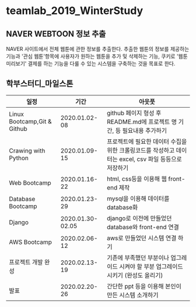 # teamlab_2019_WinterStudy

## NAVER WEBTOON 정보 추출
NAVER 사이트에서 전체 웹툰에 관한 정보를 추출한다. 추출한 웹툰의 정보를 제공하는 기능과 '관심 웹툰'항목에 사용자가 원하는 웹툰을 추가 및 삭제하는 기능, 쿠키로 '웹툰 미리보기' 결제를 하는 기능을 다룰 수 있는 시스템을 구축하는 것을 목표로 한다.

## 학부스터디_마일스톤
|일정|기간|아웃풋|
|---|---|---|
|Linux Bootcamp,Git & Github|2020.01.02-08|github 페이지 형성 후 README.md에 프로젝트 명 기간, 등 필요내용 추가하기|
|Crawing with Python|2020.01.09-15|프로젝트에 필요한 데이터 수집을 위한 크롤링코드를 작성하고 데이터는 excel, csv 파일 등등으로 저장하기|
|Web Bootcamp|2020.01.16-22|html, css등을 이용해 웹 front-end 제작|
|Database Bootcamp|2020.01.23-29|mysql을 이용해 데이터를 database화|
|Django|2020.01.30-02.05|django로 이전에 만들었던 database와 front-end 연결|
|AWS Bootcamp|2020.02.06-12|aws로 만들었던 시스템 연결 하기|
|프로젝트 개발 완성|2020.02.13-19|기존에 부족했던 부분이나 업그레이드 시켜야 할 부분 업그레이드 시키기 (완성도 올리기)|
|발표|2020.02.20-26|간단한 ppt 등을 이용해 본인이 만든 시스템 소개하기|
